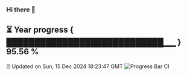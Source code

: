 ### Hi there 👋
⏳ Year progress { ████████████████████████████▁▁ } 95.56 %
---
⏰ Updated on Sun, 15 Dec 2024 18:23:47 GMT
![Progress Bar CI](https://github.com/liununu/liununu/workflows/Progress%20Bar%20CI/badge.svg)
